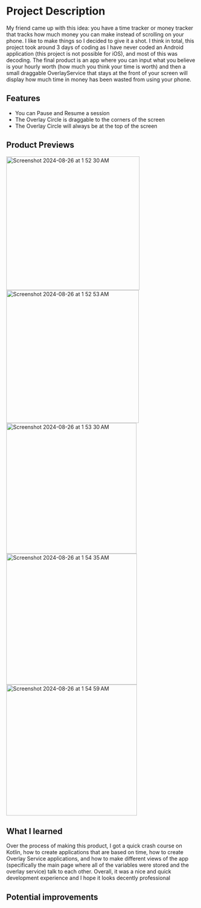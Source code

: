 # Project Description
My friend came up with this idea: you have a time tracker or money tracker that tracks how much money you can make instead of scrolling on your phone.
I like to make things so I decided to give it a shot. I think in total, this project took around 3 days of coding as I have never coded an Android application (this project
is not possible for iOS), and most of this was decoding. The final product is an app where you can input what you believe is your hourly worth (how much you think your time is worth)
and then a small draggable OverlayService that stays at the front of your screen will display how much time in money has been wasted from using your phone. 

## Features
- You can Pause and Resume a session
- The Overlay Circle is draggable to the corners of the screen
- The Overlay Circle will always be at the top of the screen

## Product Previews
<img width="353" alt="Screenshot 2024-08-26 at 1 52 30 AM" src="https://github.com/user-attachments/assets/7bb48567-f1c3-4ec1-9775-1adeff0c6ca2">

<img width="351" alt="Screenshot 2024-08-26 at 1 52 53 AM" src="https://github.com/user-attachments/assets/a4761974-7fa2-4582-8f5f-9b6a9e232e7f">

<img width="345" alt="Screenshot 2024-08-26 at 1 53 30 AM" src="https://github.com/user-attachments/assets/f53a9efd-7d30-425f-aa93-d8315fd69dcb">

<img width="346" alt="Screenshot 2024-08-26 at 1 54 35 AM" src="https://github.com/user-attachments/assets/03f55b09-ec0f-4538-8e22-10015f43154c">

<img width="346" alt="Screenshot 2024-08-26 at 1 54 59 AM" src="https://github.com/user-attachments/assets/c020efed-df41-4cfc-9fa7-44a41345fb28">


## What I learned
Over the process of making this product, I got a quick crash course on Kotlin, how to create applications that are based on time, how to create Overlay Service applications, and how
to make different views of the app (specifically the main page where all of the variables were stored and the overlay service) talk to each other. Overall, it was a nice and
quick development experience and I hope it looks decently professional

## Potential improvements
